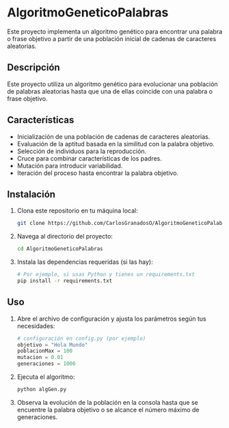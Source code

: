 # AlgoritmoGeneticoPalabras
Este proyecto implementa un algoritmo genético para encontrar una palabra o frase objetivo a partir de una población inicial de cadenas de caracteres aleatorias.

## Descripción

Este proyecto utiliza un algoritmo genético para evolucionar una población de palabras aleatorias hasta que una de ellas coincide con una palabra o frase objetivo.

## Características

- Inicialización de una población de cadenas de caracteres aleatorias.
- Evaluación de la aptitud basada en la similitud con la palabra objetivo.
- Selección de individuos para la reproducción.
- Cruce  para combinar características de los padres.
- Mutación para introducir variabilidad.
- Iteración del proceso hasta encontrar la palabra objetivo.

## Instalación

1. Clona este repositorio en tu máquina local:

    ```bash
    git clone https://github.com/CarlosGranadosO/AlgoritmoGeneticoPalabras.git
    ```

2. Navega al directorio del proyecto:

    ```bash
    cd AlgoritmoGeneticoPalabras
   ```
    

4. Instala las dependencias requeridas (si las hay):

    ```bash
    # Por ejemplo, si usas Python y tienes un requirements.txt
    pip install -r requirements.txt
    ```

## Uso

1. Abre el archivo de configuración y ajusta los parámetros según tus necesidades:

    ```python
    # configuración en config.py (por ejemplo)
    objetivo = "Hola Mundo"
    poblacionMax = 100
    mutacion = 0.01
    generaciones = 1000
   ```
    

3. Ejecuta el algoritmo:

    ```bash
    python algGen.py
    ```
    

4. Observa la evolución de la población en la consola hasta que se encuentre la palabra objetivo o se alcance el número máximo de generaciones.


